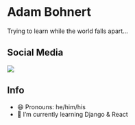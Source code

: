 # Adam Bohnert

Trying to learn while the world falls apart...


## Social Media

<a href="http://twitter.com/adambohnert">
    <img src="https://img.shields.io/twitter/follow/adambohnert?label=Twitter&logo=twitter&style=for-the-badge" />
 </a>

## Info

 - 😄 Pronouns: he/him/his
 - 🌱 I’m currently learning Django & React
 
<!--
**AdamBohnert/AdamBohnert** is a ✨ _special_ ✨ repository because its `README.md` (this file) appears on your GitHub profile.

Here are some ideas to get you started:

- 🔭 I’m currently working on ...
- 👯 I’m looking to collaborate on ...
- 🤔 I’m looking for help with ...
- 💬 Ask me about ...
- 📫 How to reach me: ...
- ⚡ Fun fact: ...
-->
